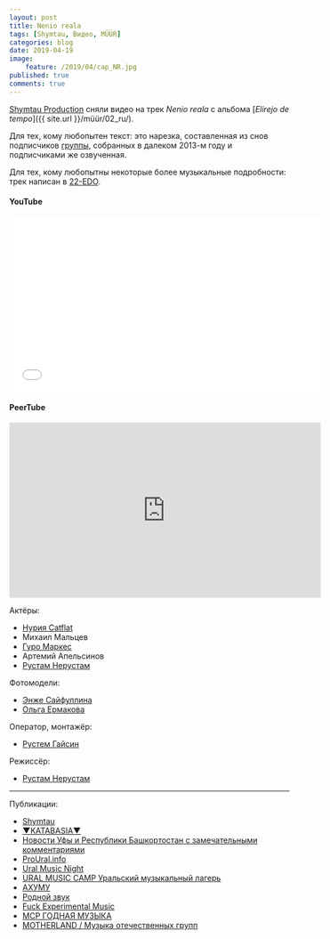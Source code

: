 ```yaml
---
layout: post
title: Nenio reala
tags: [Shymtau, Видео, MÜÜR]
categories: blog
date: 2019-04-19
image:
    feature: /2019/04/cap_NR.jpg
published: true
comments: true
---
```

[Shymtau Production][1] сняли видео на трек *Nenio reala* с альбома [*Elirejo de tempo*]({{ site.url }}/müür/02_ru/).

Для тех, кому любопытен текст: это нарезка, составленная из снов подписчиков [группы][2], собранных в далеком 2013-м году и подписчиками же озвученная.

Для тех, кому любопытны некоторые более музыкальные подробности: трек написан в [22-EDO][3].

#### YouTube
<iframe width="560" height="315" src="//www.youtube.com/embed/Iqowg9od_40" frameborder="0"> </iframe>

#### PeerTube
<iframe width="560" height="315" sandbox="allow-same-origin allow-scripts" src="https://peertube.social/videos/embed/c9a1cc80-e5fb-4fbd-b17e-9a36cf2792a1" frameborder="0" allowfullscreen></iframe>

Актёры:
- [Нурия Catflat][4]
- Михаил Мальцев
- [Гуро Маркес][5]
- Артемий Апельсинов
- [Рустам Нерустам][6]

Фотомодели:
- [Энже Сайфуллина][7]
- [Ольга Ермакова][8]

Оператор, монтажёр:
- [Рустем Гайсин][9]

Режиссёр:
- [Рустам Нерустам][10]

-----

Публикации:
- [Shymtau](https://vk.com/wall-154753426_492)
- [▼KATABASIA▼](https://vk.com/wall-27732107_86407)
- [Новости Уфы и Республики Башкортостан с замечательными комментариями](https://vk.com/wall-23967044_2713317)
- [ProUral.info](https://proural.info/society/ufimskaya-gruppa-snyavshaya-nashumevshiy-klip-s-goloy-devushkoy-vypustila-novoe-video-o-strannykh-ch/)
- [Ural Music Night](http://www.uralmusicmag.ru/novosti/item/u-m-r-vyshel-klip-na-pesnyu-nenio-reala)
- [URAL MUSIC CAMP Уральский музыкальный лагерь](https://vk.com/wall-164335906_366)
- [АХУМУ](https://vk.com/wall-137147201_8283)
- [Родной звук](https://vk.com/wall-83415396_162479)
- [Fuck Experimental Music](https://vk.com/wall-39687507_35631)
- [МСР ГОДНАЯ МУЗЫКА](https://vk.com/wall-4102578_138034)
- [MOTHERLAND / Музыка отечественных групп](https://vk.com/wall-34035188_92177)

[1]: https://vk.com/shymtau
[2]: https://vk.com/omega9_music
[3]: https://en.wikipedia.org/wiki/22_equal_temperament
[4]: https://vk.com/catflat
[5]: https://vk.com/batbayan
[6]: https://vk.com/rustamnerustam
[7]: https://vk.com/enzhesayfullina
[8]: https://vk.com/pugovkaola
[9]: https://vk.com/spektr_photos
[10]: https://vk.com/im_ru